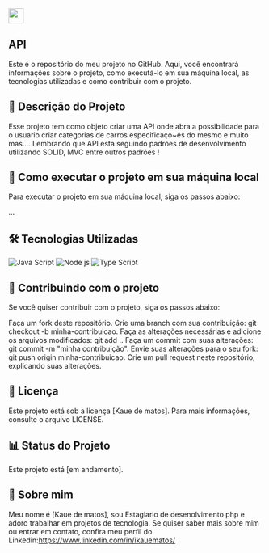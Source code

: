 <img src="https://raw.githubusercontent.com/MartinHeinz/MartinHeinz/master/wave.gif" width="30px">

## API
Este é o repositório do meu projeto no GitHub. Aqui, você encontrará informações sobre o projeto, como executá-lo em sua máquina local, as tecnologias utilizadas e como contribuir com o projeto.

## 📝 Descrição do Projeto
Esse projeto tem como objeto criar uma API onde abra a possibilidade para o usuario criar categorias de carros especificaço~es do mesmo e muito mas.... 
Lembrando que API esta seguindo padrões de desenvolvimento utilizando SOLID, MVC entre outros padrões !

## 🚀 Como executar o projeto em sua máquina local
Para executar o projeto em sua máquina local, siga os passos abaixo:

...

## 🛠️ Tecnologias Utilizadas
<img src="https://img.shields.io/badge/-tecnologia%201-007ACC?style=flat-square&logo=javascript&logoColor=white" alt="Java Script">
<img src="https://img.shields.io/badge/-tecnologia%201-007ACC?style=flat-square&logo=node.js&logoColor=white" alt="Node js">
<img src="https://img.shields.io/badge/-tecnologia%201-007ACC?style=flat-square&logo=typescript&logoColor=white" alt="Type Script">

## 🤝 Contribuindo com o projeto
Se você quiser contribuir com o projeto, siga os passos abaixo:

Faça um fork deste repositório.
Crie uma branch com sua contribuição: git checkout -b minha-contribuicao.
Faça as alterações necessárias e adicione os arquivos modificados: git add ..
Faça um commit com suas alterações: git commit -m "minha contribuição".
Envie suas alterações para o seu fork: git push origin minha-contribuicao.
Crie um pull request neste repositório, explicando suas alterações.

## 📝 Licença
Este projeto está sob a licença [Kaue de matos]. Para mais informações, consulte o arquivo LICENSE.

## 📊 Status do Projeto
Este projeto está [em andamento].

## 📌 Sobre mim
Meu nome é [Kaue de matos], sou Estagiario de desenolvimento php e adoro trabalhar em projetos de tecnologia. Se quiser saber mais sobre mim ou entrar em contato, confira meu perfil do Linkedin:https://www.linkedin.com/in/ikauematos/
